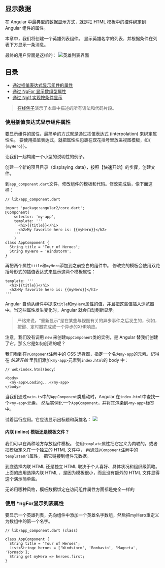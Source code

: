 
## 显示数据


在 Angular 中最典型的数据显示方式，就是把 HTML 模板中的控件绑定到 Angular 组件的属性。


本章中，我们将创建一个英雄列表组件。 显示英雄名字的列表，并根据条件在列表下方显示一条消息。


最终的用户界面是这样的：
![英雄列表界面](https://webdev.dartlang.org/resources/images/devguide/displaying-data/final.png "英雄列表界面")


## 目录

* <a href="#interpolation">通过插值表达式显示组件的属性</a>
* <a href="#ngFor">通过 NgFor 显示数组型属性</a>
* <a href="#ngIf">通过 NgIf 实现按条件显示</a>

> [在线例子](http://angular-examples.github.io/displaying-data)演示了本章中描述的所有语法和代码片段。

<h3 id="interpolation">使用插值表达式显示组件属性</h3>

要显示组件的属性，最简单的方式就是通过插值表达式 (interpolation) 来绑定属性名。 要使用插值表达式，就把属性名包裹在双花括号里放进视图模板，如`{ {myHero}}`。

让我们一起构建一个小型的说明性的例子。

创建一个新的项目目录（displaying_data），按照【快速开始】的步骤，创建文件。

到`app_component.dart`文件，修改组件的模板和代码。修改完成后，像下面这样：

```
// lib/app_component.dart

import 'package:angular2/core.dart';
@Component(
    selector: 'my-app',
    template: '''
      <h1>{{title}}</h1>
      <h2>My favorite hero is: {{myHero}}</h2>
    '''
    )
class AppComponent {
  String title = 'Tour of Heroes';
  String myHero = 'Windstorm';
}
```

再把两个属性`title`和`myHero`添加到之前空白的组件中。
修改完的模板会使用双花括号形式的插值表达式来显示这两个模板属性：

```
template: '''
  <h1>{{title}}</h1>
  <h2>My favorite hero is: {{myHero}}</h2>
'''
```

Angular 自动从组件中提取`title`和`myHero`属性的值，并且把这些值插入浏览器中。当这些属性发生变化时，Angular 就会自动刷新显示。

> 严格来说，“重新显示”是在某些与视图有关的异步事件之后发生的，例如，按键、定时器完成或一个异步的XHR响应。

注意，我们没有调用 `new` 来创建`AppComponent`类的实例，是 Angular 替我们创建了它。那么它是如何创建的呢？

我们看到在`@Component`注解中的 CSS 选择器，指定一个名为`my-app`的元素。记得在 *快速开始* 里我们添加`<my-app>`元素到`index.html`的 body 中：

```
// web/index.html(body)

<body>
  <my-app>Loading...</my-app>
</body>
```

当我们通过`main.ts`中的`AppComponent`类启动时，Angular 在`index.html`中查找一个`<my-app>`元素， 然后实例化一个`AppComponent`，并将其渲染到`<my-app>`标签中。

试着运行应用。它应该显示出标题和英雄名：
![](https://webdev.dartlang.org/resources/images/devguide/displaying-data/title-and-hero.png)

#### 内联 (inline) 模板还是模板文件？

我们可以在两种地方存放组件模板。 使用`template`属性把它定义为内联的，或者把模板定义在一个独立的 HTML 文件中， 再通过`@Component`注解中的`templateUrl`属性， 把它链接到组件元数据。

到底选择内联 HTML 还是独立 HTML 取决于个人喜好、具体状况和组织级策略。 上面的应用选择内联 HTML ，是因为模板很小，而且没有额外的 HTML 文件显得这个演示简单些。

无论用哪种风格，模板数据绑定在访问组件属性方面都是完全一样的

<h3 id="ngFor">使用 &#42;ngFor显示列表属性</h3>

要显示一个英雄列表，先向组件中添加一个英雄名字数组，然后把myHero重定义为数组中的第一个名字。

```
// lib/app_component.dart (class)

class AppComponent {
  String title = 'Tour of Heroes';
  List<String> heroes = ['Windstorm', 'Bombasto', 'Magneta', 'Tornado'];
  String get myHero => heroes.first;
}
```
